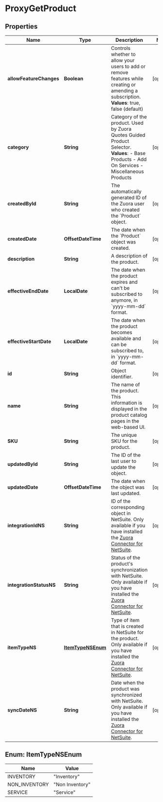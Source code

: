 

# ProxyGetProduct


## Properties

| Name | Type | Description | Notes |
|------------ | ------------- | ------------- | -------------|
|**allowFeatureChanges** | **Boolean** | Controls whether to allow your users to add or remove features while creating or amending a subscription.  **Values**: true, false (default)  |  [optional] |
|**category** | **String** | Category of the product. Used by Zuora Quotes Guided Product Selector.  **Values**:   - Base Products   - Add On Services   - Miscellaneous Products  |  [optional] |
|**createdById** | **String** | The automatically generated ID of the Zuora user who created the &#x60;Product&#x60; object.  |  [optional] |
|**createdDate** | **OffsetDateTime** | The date when the &#x60;Product&#x60; object was created.  |  [optional] |
|**description** | **String** | A description of the product.   |  [optional] |
|**effectiveEndDate** | **LocalDate** | The date when the product expires and can&#39;t be subscribed to anymore, in &#x60;yyyy-mm-dd&#x60; format.  |  [optional] |
|**effectiveStartDate** | **LocalDate** | The date when the product becomes available and can be subscribed to, in &#x60;yyyy-mm-dd&#x60; format.  |  [optional] |
|**id** | **String** | Object identifier. |  [optional] |
|**name** | **String** | The name of the product. This information is displayed in the product catalog pages in the web-based UI.  |  [optional] |
|**SKU** | **String** | The unique SKU for the product.  |  [optional] |
|**updatedById** | **String** | The ID of the last user to update the object.  |  [optional] |
|**updatedDate** | **OffsetDateTime** | The date when the object was last updated.  |  [optional] |
|**integrationIdNS** | **String** | ID of the corresponding object in NetSuite. Only available if you have installed the [Zuora Connector for NetSuite](https://www.zuora.com/connect/app/?appId&#x3D;265).  |  [optional] |
|**integrationStatusNS** | **String** | Status of the product&#39;s synchronization with NetSuite. Only available if you have installed the [Zuora Connector for NetSuite](https://www.zuora.com/connect/app/?appId&#x3D;265).  |  [optional] |
|**itemTypeNS** | [**ItemTypeNSEnum**](#ItemTypeNSEnum) | Type of item that is created in NetSuite for the product. Only available if you have installed the [Zuora Connector for NetSuite](https://www.zuora.com/connect/app/?appId&#x3D;265).  |  [optional] |
|**syncDateNS** | **String** | Date when the product was synchronized with NetSuite. Only available if you have installed the [Zuora Connector for NetSuite](https://www.zuora.com/connect/app/?appId&#x3D;265).  |  [optional] |



## Enum: ItemTypeNSEnum

| Name | Value |
|---- | -----|
| INVENTORY | &quot;Inventory&quot; |
| NON_INVENTORY | &quot;Non Inventory&quot; |
| SERVICE | &quot;Service&quot; |



